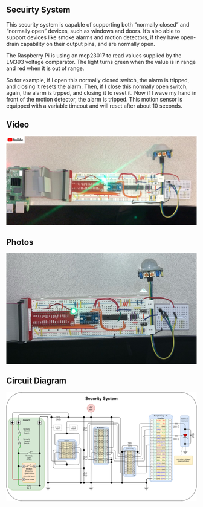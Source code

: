 Secuirty System
---------------

This security system is capable of supporting both “normally closed” and “normally open” devices, such as windows and doors.   It’s also able to support devices like smoke alarms and motion detectors, if they have open-drain capability on their output pins, and are normally open.

The Raspberry Pi is using an mcp23017 to read values supplied by the LM393 voltage comparator.  The light turns green when the value is in range and red when it is out of range.   

So for example, if I open this normally closed switch, the alarm is tripped, and closing it resets the alarm.
Then, if I close this normally open switch, again, the alarm is trpped, and closing it to reset it.
Now if I wave my hand in front of the motion detector, the alarm is tripped.  This motion sensor is equipped with a variable timeout and will reset after about 10 seconds.


## Video

<a href="https://youtu.be/W2xMPx8phms" target="_blank">![photo2](https://raw.githubusercontent.com/wryan67/SecuritySystem/main/readme/01f063e93a2838e34113a7dba107a2ded18657dd3e.jpg)</a>


## Photos

![photo1](https://raw.githubusercontent.com/wryan67/SecuritySystem/main/readme/0142ae436622752dbb6286ce74e409e4efab3f11c9.jpg)

## Circuit Diagram

![circuit diagram](https://raw.githubusercontent.com/wryan67/SecuritySystem/main/readme/circuit%20diagram-LM339.png)

